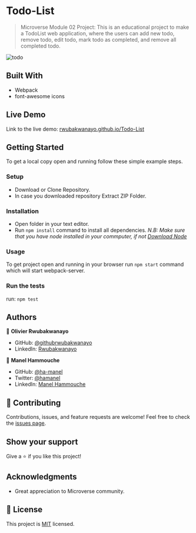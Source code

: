 # Todo-List

>Microverse Module 02 Project: This is an educational project to make a TodoList web application, where the users can add new todo, remove todo, edit todo, mark todo as completed, and remove all completed todo.


![todo](https://user-images.githubusercontent.com/68381641/172293653-2c45eda8-d0bc-45be-9c36-416d9a320ada.png)


## Built With

- Webpack
- font-awesome icons

## Live Demo

Link to the live demo: [rwubakwanayo.github.io/Todo-List](https://rwubakwanayo.github.io/Todo-List/dist)

## Getting Started

To get a local copy open and running follow these simple example steps.

### Setup

- Download or Clone Repository.
- In case you downloaded repository Extract ZIP Folder.

### Installation

- Open folder in your text editor.
- Run `npm install` command to install all dependencies.
  _N.B: Make sure that you have node installed in your commputer, if not [Download Node](https://nodejs.org/en/)_

### Usage

To get project open and running in your browser run `npm start` command which will start webpack-server.

### Run the tests

run: `npm test`

## Authors

👤 **Olivier Rwubakwanayo**

- GitHub: [@githubrwubakwanayo](https://github.com/RWUBAKWANAYO)
- LinkedIn: [Rwubakwanayo](https://www.linkedin.com/in/rwubakwanayo-olivier)

👤 **Manel Hammouche**

- GitHub: [@ha-manel](https://github.com/ha-manel)
- Twitter: [@hamanel](https://twitter.com/ha_manel_)
- LinkedIn: [Manel Hammouche](https://www.linkedin.com/in/manel-hammouche/)

## :handshake: Contributing

Contributions, issues, and feature requests are welcome!
Feel free to check the [issues page](../../issues/).

## Show your support

Give a :star:️ if you like this project!

## Acknowledgments

- Great appreciation to Microverse community.

## :memo: License

This project is [MIT](./MIT.md) licensed.
